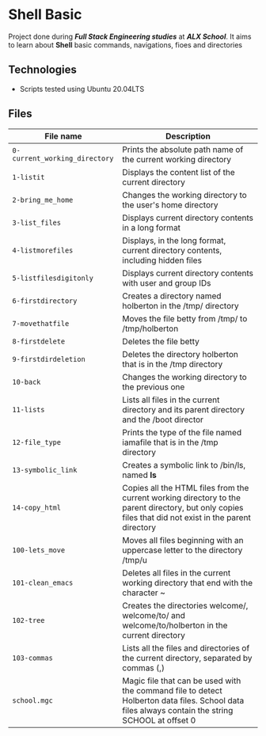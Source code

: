 # Shell Basic
Project done during **_Full Stack Engineering studies_** at **_ALX School_**. It aims to learn about **Shell** basic commands, navigations, fioes and directories
## Technologies
* Scripts tested using Ubuntu 20.04LTS
## Files
File name | Description
--- | ---
`0-current_working_directory` | Prints the absolute path name of the current working directory
`1-listit` | Displays the content list of the current directory
`2-bring_me_home` | Changes the working directory to the user's home directory
`3-list_files` | Displays current directory contents in a long format
`4-listmorefiles` | Displays, in the long format, current directory contents, including hidden files
`5-listfilesdigitonly` | Displays current directory contents with user and group IDs
`6-firstdirectory` | Creates a directory named holberton in the /tmp/ directory
`7-movethatfile` | Moves the file betty from /tmp/ to /tmp/holberton
`8-firstdelete` | Deletes the file betty
`9-firstdirdeletion` | Deletes the directory holberton that is in the /tmp directory  
`10-back` | Changes the working directory to the previous one
`11-lists` | Lists all files in the current directory and its parent directory and the /boot director
`12-file_type` | Prints the type of the file named iamafile that is in the /tmp directory
`13-symbolic_link` | Creates a symbolic link to /bin/ls, named __ls__
`14-copy_html` | Copies all the HTML files from the current working directory to the parent directory, but only copies files that did not exist in the parent directory
`100-lets_move` | Moves all files beginning with an uppercase letter to the directory /tmp/u
`101-clean_emacs` | Deletes all files in the current working directory that end with the character  ~
`102-tree` | Creates the directories welcome/, welcome/to/ and welcome/to/holberton in the current directory
`103-commas` | Lists all the files and directories of the current directory, separated by commas (,)
`school.mgc` | Magic file that can be used with the command file to detect Holberton data files. School data files always contain the string SCHOOL at offset 0
